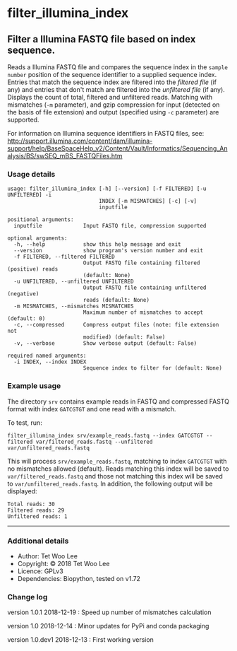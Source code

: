 # filter_illumina_index
## Filter a Illumina FASTQ file based on index sequence.

Reads a Illumina FASTQ file and compares the sequence index in the
`sample number` position of the sequence identifier to a supplied sequence
index. Entries that match the sequence index are filtered into the *filtered
file* (if any) and entries that don't match are filtered into the *unfiltered
file* (if any). Displays the count of total, filtered and unfiltered reads.
Matching with mismatches (`-m` parameter), and gzip compression for input
(detected on the basis of file extension) and output (specified using `-c`
parameter) are supported.

For information on Illumina sequence identifiers in FASTQ files, see: http://support.illumina.com/content/dam/illumina-support/help/BaseSpaceHelp_v2/Content/Vault/Informatics/Sequencing_Analysis/BS/swSEQ_mBS_FASTQFiles.htm

### Usage details

```
usage: filter_illumina_index [-h] [--version] [-f FILTERED] [-u UNFILTERED] -i
                             INDEX [-m MISMATCHES] [-c] [-v]
                             inputfile

positional arguments:
  inputfile             Input FASTQ file, compression supported

optional arguments:
  -h, --help            show this help message and exit
  --version             show program's version number and exit
  -f FILTERED, --filtered FILTERED
                        Output FASTQ file containing filtered (positive) reads
                        (default: None)
  -u UNFILTERED, --unfiltered UNFILTERED
                        Output FASTQ file containing unfiltered (negative)
                        reads (default: None)
  -m MISMATCHES, --mismatches MISMATCHES
                        Maximum number of mismatches to accept (default: 0)
  -c, --compressed      Compress output files (note: file extension not
                        modified) (default: False)
  -v, --verbose         Show verbose output (default: False)

required named arguments:
  -i INDEX, --index INDEX
                        Sequence index to filter for (default: None)
```

### Example usage

The directory `srv` contains example reads in FASTQ and compressed FASTQ format with index `GATCGTGT` and one read with a mismatch.

To test, run:

`filter_illumina_index srv/example_reads.fastq --index GATCGTGT --filtered var/filtered_reads.fastq --unfiltered var/unfiltered_reads.fastq`

This will process `srv/example_reads.fastq`, matching to index `GATCGTGT` with no mismatches allowed (default). Reads matching this index will be saved to `var/filtered_reads.fastq` and those not matching this index will be saved to  `var/unfiltered_reads.fastq`. In addition, the following output will be displayed:

```
Total reads: 30
Filtered reads: 29
Unfiltered reads: 1
```

---

### Additional details

* Author:       Tet Woo Lee
* Copyright:    © 2018 Tet Woo Lee
* Licence:      GPLv3
* Dependencies: Biopython, tested on v1.72

### Change log

version 1.0.1 2018-12-19
: Speed up number of mismatches calculation

version 1.0 2018-12-14
: Minor updates for PyPi and conda packaging

version 1.0.dev1 2018-12-13
: First working version

